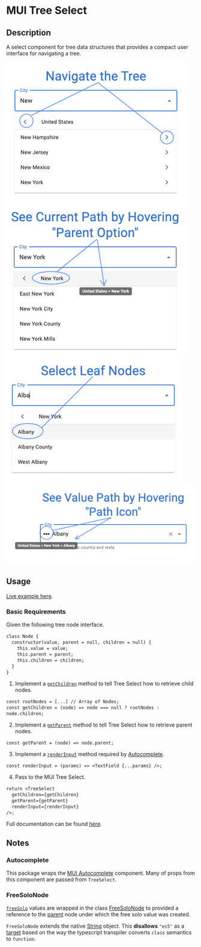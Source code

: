# MUI Tree Select

## Description

A select component for tree data structures that provides a compact user interface for navigating a tree.

<!-- REPLACE [<iframe src="https://codesandbox.io/embed/github/mikepricedev/mui-tree-select/tree/main/example?autoresize=1&fontsize=14&hidenavigation=1&theme=dark&view=preview"
     style="width:100%; height:500px; border:0; border-radius: 4px; overflow:hidden;"
     title="MUI Tree Select Example"
     allow="accelerometer; ambient-light-sensor; camera; encrypted-media; geolocation; gyroscope; hid; microphone; midi; payment; usb; vr; xr-spatial-tracking"
     sandbox="allow-forms allow-modals allow-popups allow-presentation allow-same-origin allow-scripts"
   ></iframe>]  -->

![Navigate the Tree](img/navigate.png)
![See Current Path](img/seeCurrentPath.png)
![Select Leaf Nodes](img/selectLeafNodes.png)
![See Value Path](img/seeValuePath.png)

<!-- END -->

## Usage

<!-- REPLACE[ ] -->

[Live example here](https://codesandbox.io/embed/github/mikepricedev/mui-tree-select/tree/main/example?autoresize=1&fontsize=14&hidenavigation=1&theme=dark&view=preview).

### Basic Requirements

<!-- END -->

Given the following tree node interface.

```
class Node {
  constructor(value, parent = null, children = null) {
    this.value = value;
    this.parent = parent;
    this.children = children;
  }
}
```

1. Implement a [`getChildren`](https://mikepricedev.github.io/mui-tree-select/interfaces/TreeSelectProps.html#getChildren) method to tell Tree Select how to retrieve child nodes.

```
const rootNodes = [...] // Array of Nodes;
const getChildren = (node) => node === null ? rootNodes : node.children;
```

2. Implement a [`getParent`](https://mikepricedev.github.io/mui-tree-select/interfaces/TreeSelectProps.html#getParent) method to tell Tree Select how to retrieve parent nodes.

```
const getParent = (node) => node.parent;
```

3. Implement a [`renderInput`](https://mikepricedev.github.io/mui-tree-select/interfaces/TreeSelectProps.html#renderInput) method required by [Autocomplete](https://mui.com/material-ui/api/autocomplete/#props).

```
const renderInput = (params) => <TextField {...params} />;
```

4. Pass to the MUI Tree Select.

```
return <TreeSelect
  getChildren={getChildren}
  getParent={getParent}
  renderInput={renderInput}
/>;
```

Full documentation can be found [here](https://mikepricedev.github.io/mui-tree-select/modules.html).

## Notes

### Autocomplete

This package wraps the [MUI Autocomplete](https://material-ui.com/components/autocomplete/) component. Many of props from this component are passed from `TreeSelect`.

### FreeSoloNode

[`freeSolo`](https://mui.com/material-ui/react-autocomplete/#free-solo) values are wrapped in the class [FreeSoloNode](https://mikepricedev.github.io/mui-tree-select/classes/FreeSoloNode.html) to provided a reference to the [parent](https://mikepricedev.github.io/classes/FreeSoloNode.html#parent) node under which the free solo value was created.

`FreeSoloNode` extends the native [String](https://developer.mozilla.org/en-US/docs/Web/JavaScript/Reference/Global_Objects/String) object. This **disallows** `"es5"` as a [target](https://www.typescriptlang.org/tsconfig#target) based on the way the typescript transpiler converts `class` semantics to `function`.
